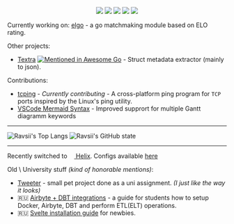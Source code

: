 <div align="center">

![](https://img.shields.io/badge/Go-00ADD8?style=for-the-badge&logo=go&logoColor=white)
![](https://img.shields.io/badge/Python-3776AB?style=for-the-badge&logo=python&logoColor=white)
![](https://img.shields.io/badge/Rust-000000?style=for-the-badge&logo=rust&logoColor=white)
![](https://img.shields.io/badge/Java-ED8B00?style=for-the-badge&logo=openjdk&logoColor=white)
![](https://img.shields.io/badge/Svelte-4A4A55?style=for-the-badge&logo=svelte&logoColor=FF3E00)

</div>

Currently working on: [elgo](https://github.com/ravsii/elgo) - a go matchmaking module based on ELO rating.

Other projects:

- [Textra](https://github.com/ravsii/textra) [![Mentioned in Awesome Go](https://awesome.re/mentioned-badge.svg)](https://github.com/avelino/awesome-go) - Struct metadata extractor (mainly to json).

Contributions:

- [tcping](https://github.com/pouriyajamshidi/tcping) - _Currently contributing_ - A cross-platform ping program for `TCP` ports inspired by the Linux's ping utility.
- [VSCode Mermaid Syntax](https://github.com/bpruitt-goddard/vscode-mermaid-syntax-highlight) - Improved supprort for multiple Gantt diagramm keywords

___

![Ravsii's Top Langs](https://github-readme-stats.vercel.app/api/top-langs/?username=ravsii&theme=city_lights&size_weight=0.5&count_weight=0.5&layout=compact&bg_color=FFFFFF00&count_private=true&langs_count=6)
![Ravsii's GitHub state](https://github-readme-stats.vercel.app/api?username=ravsii&count_private=true&show_icons=true&theme=city_lights&include_all_commits=true&line_height=20&bg_color=FFFFFF00)

___

Recently switched to [<img src="https://helix-editor.com/logo.svg" style="width:12px"> Helix](https://helix-editor.com/). Configs available [here](https://github.com/ravsii/.helix)

Old \ University stuff _(kind of honorable mentions)_:

- [Tweeter](https://github.com/ravsii/tweeter) - small pet project done as a uni assignment. _(I just like the way it looks)_
- 🇷🇺 [Airbyte + DBT integrations](https://github.com/ravsii/UDvIS) - a guide for students how to setup Docker, Airbyte, DBT and perform ETL(ELT) operations.
- 🇷🇺 [Svelte installation guide](https://github.com/ravsii/svelte-installation-guide-ru) for newbies.

